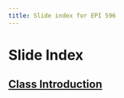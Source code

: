 ```yaml
---
title: Slide index for EPI 596
---
```


# Slide Index

## [Class Introduction](00_Class_Intro.html)
